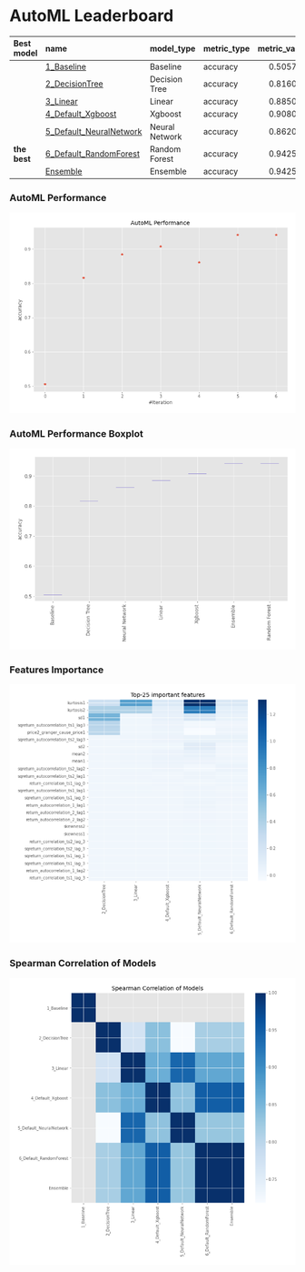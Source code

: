 # AutoML Leaderboard

| Best model   | name                                                         | model_type     | metric_type   |   metric_value |   train_time |
|:-------------|:-------------------------------------------------------------|:---------------|:--------------|---------------:|-------------:|
|              | [1_Baseline](1_Baseline/README.md)                           | Baseline       | accuracy      |       0.505747 |        12.47 |
|              | [2_DecisionTree](2_DecisionTree/README.md)                   | Decision Tree  | accuracy      |       0.816092 |        16.73 |
|              | [3_Linear](3_Linear/README.md)                               | Linear         | accuracy      |       0.885057 |        15.17 |
|              | [4_Default_Xgboost](4_Default_Xgboost/README.md)             | Xgboost        | accuracy      |       0.908046 |        15.87 |
|              | [5_Default_NeuralNetwork](5_Default_NeuralNetwork/README.md) | Neural Network | accuracy      |       0.862069 |        14.64 |
| **the best** | [6_Default_RandomForest](6_Default_RandomForest/README.md)   | Random Forest  | accuracy      |       0.942529 |        19.83 |
|              | [Ensemble](Ensemble/README.md)                               | Ensemble       | accuracy      |       0.942529 |         0.3  |

### AutoML Performance
![AutoML Performance](ldb_performance.png)

### AutoML Performance Boxplot
![AutoML Performance Boxplot](ldb_performance_boxplot.png)

### Features Importance
![features importance across models](features_heatmap.png)



### Spearman Correlation of Models
![models spearman correlation](correlation_heatmap.png)

